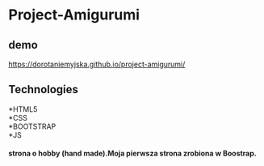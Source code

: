 

# Project-Amigurumi <br>


## demo <br>

https://dorotaniemyjska.github.io/project-amigurumi/

## Technologies <br>

*HTML5 <br>
*CSS <br>
*BOOTSTRAP <br>
*JS <br>

#### strona o hobby (hand made).Moja pierwsza strona zrobiona w Boostrap.

